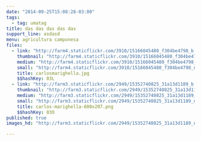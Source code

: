 ```yaml
---
date: "2014-09-25T15:08:28-03:00"
tags:
  - tag: umatag
title: das das das das das
support_line: asdasd
menu: agricultura camponesa
files:
  - link: "http://farm4.staticflickr.com/3910/15166045480_f304be4798_b.jpg"
    thumbnail: "http://farm4.staticflickr.com/3910/15166045480_f304be4798_t.jpg"
    medium: "http://farm4.staticflickr.com/3910/15166045480_f304be4798_z.jpg"
    small: "http://farm4.staticflickr.com/3910/15166045480_f304be4798_n.jpg"
    title: carlosmarighella.jpg
    $$hashKey: 03L
  - link: "http://farm3.staticflickr.com/2949/15352740825_31a13d1189_b.jpg"
    thumbnail: "http://farm3.staticflickr.com/2949/15352740825_31a13d1189_t.jpg"
    medium: "http://farm3.staticflickr.com/2949/15352740825_31a13d1189_z.jpg"
    small: "http://farm3.staticflickr.com/2949/15352740825_31a13d1189_n.jpg"
    title: carlos-marighella-600x207.png
    $$hashKey: 03O
published: true
images_hd: "http://farm3.staticflickr.com/2949/15352740825_31a13d1189_n.jpg"

---
```

<p>&nbsp;</p>

<p><img alt="" src="http://farm4.staticflickr.com/3910/15166045480_f304be4798_n.jpg" /></p>
